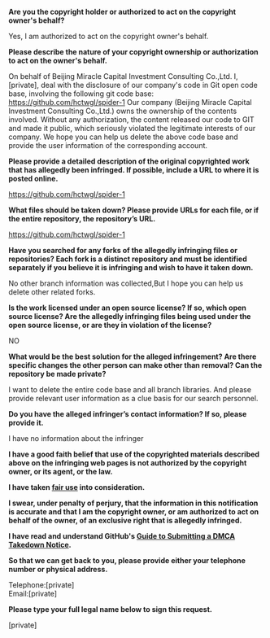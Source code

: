**Are you the copyright holder or authorized to act on the copyright owner's behalf?**

Yes, I am authorized to act on the copyright owner's behalf.

**Please describe the nature of your copyright ownership or authorization to act on the owner's behalf.**

On behalf of Beijing Miracle Capital Investment Consulting Co.,Ltd. I, [private], deal with the disclosure of our company's code in Git open code base, involving the following git code base:
https://github.com/hctwgl/spider-1
Our company (Beijing Miracle Capital Investment Consulting Co.,Ltd.) owns the ownership of the contents involved. Without any authorization, the content released our code to GIT and made it public, which seriously violated the legitimate interests of our company. We hope you can help us delete the above code base and provide the user information of the corresponding account.

**Please provide a detailed description of the original copyrighted work that has allegedly been infringed. If possible, include a URL to where it is posted online.**

https://github.com/hctwgl/spider-1

**What files should be taken down? Please provide URLs for each file, or if the entire repository, the repository’s URL.**

https://github.com/hctwgl/spider-1

**Have you searched for any forks of the allegedly infringing files or repositories? Each fork is a distinct repository and must be identified separately if you believe it is infringing and wish to have it taken down.**

No other branch information was collected,But I hope you can help us delete other related forks.

**Is the work licensed under an open source license? If so, which open source license? Are the allegedly infringing files being used under the open source license, or are they in violation of the license?**

NO

**What would be the best solution for the alleged infringement? Are there specific changes the other person can make other than removal? Can the repository be made private?**

I want to delete the entire code base and all branch libraries. And please provide relevant user information as a clue basis for our search personnel.

**Do you have the alleged infringer’s contact information? If so, please provide it.**

I have no information about the infringer

**I have a good faith belief that use of the copyrighted materials described above on the infringing web pages is not authorized by the copyright owner, or its agent, or the law.**

**I have taken <a href="https://www.lumendatabase.org/topics/22">fair use</a> into consideration.**

**I swear, under penalty of perjury, that the information in this notification is accurate and that I am the copyright owner, or am authorized to act on behalf of the owner, of an exclusive right that is allegedly infringed.**

**I have read and understand GitHub's <a href="https://docs.github.com/articles/guide-to-submitting-a-dmca-takedown-notice/">Guide to Submitting a DMCA Takedown Notice</a>.**

**So that we can get back to you, please provide either your telephone number or physical address.**

Telephone:[private]  
Email:[private]  

**Please type your full legal name below to sign this request.**

[private]  

